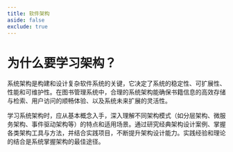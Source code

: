 ```yaml
---
title: 软件架构
aside: false
exclude: true
---
```


# 为什么要学习架构？

系统架构是构建和设计复杂软件系统的关键，它决定了系统的稳定性、可扩展性、性能和可维护性。在图书管理系统中，合理的系统架构能确保书籍信息的高效存储与检索、用户访问的顺畅体验、以及系统未来扩展的灵活性。

学习系统架构时，应从基本概念入手，深入理解不同架构模式（如分层架构、微服务架构、事件驱动架构等）的特点和适用场景。通过研究经典架构设计案例、掌握各类架构工具与方法，并结合实践项目，不断提升架构设计能力。实践经验和理论的结合是系统掌握架构的最佳途径。

<script setup>
import { data } from '../../.vitepress/theme/architect.data';
import OrderedList from '../../.vitepress/theme/components/OrderedList.vue';
</script>

<OrderedList :data="data" :single="true"></OrderedList>
